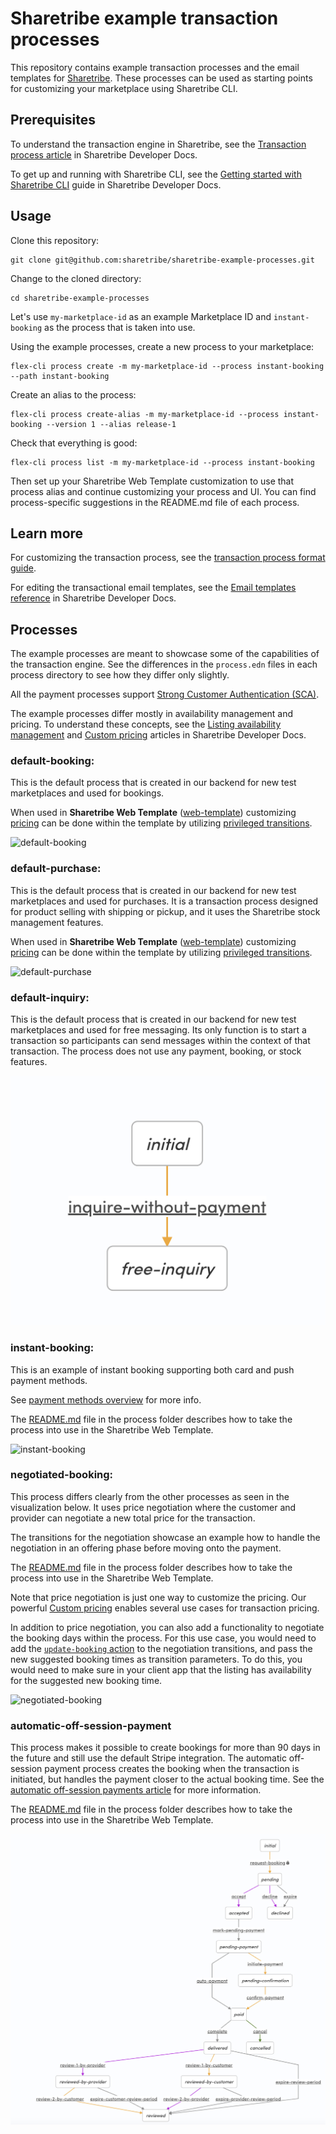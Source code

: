 # Sharetribe example transaction processes

This repository contains example transaction processes and the email
templates for [Sharetribe](https://www.sharetribe.com/). These processes can be used
as starting points for customizing your marketplace using Sharetribe CLI.

## Prerequisites

To understand the transaction engine in Sharetribe, see the
[Transaction process
article](https://www.sharetribe.com/docs/concepts/transaction-process/)
in Sharetribe Developer Docs.

To get up and running with Sharetribe CLI, see the [Getting started with
Sharetribe
CLI](https://www.sharetribe.com/docs/introduction/getting-started-with-sharetribe-cli/)
guide in Sharetribe Developer Docs.

## Usage

Clone this repository:

```
git clone git@github.com:sharetribe/sharetribe-example-processes.git
```

Change to the cloned directory:

```
cd sharetribe-example-processes
```

Let's use `my-marketplace-id` as an example Marketplace ID and
`instant-booking` as the process that is taken into use.

Using the example processes, create a new process to your marketplace:

```
flex-cli process create -m my-marketplace-id --process instant-booking --path instant-booking
```

Create an alias to the process:

```
flex-cli process create-alias -m my-marketplace-id --process instant-booking --version 1 --alias release-1
```

Check that everything is good:

```
flex-cli process list -m my-marketplace-id --process instant-booking
```

Then set up your Sharetribe Web Template customization to use that process alias and
continue customizing your process and UI. You can find process-specific suggestions in the README.md file of each process.

## Learn more

For customizing the transaction process, see the [transaction process
format
guide](https://www.sharetribe.com/docs/references/transaction-process-format/).

For editing the transactional email templates, see the [Email
templates
reference](https://www.sharetribe.com/docs/references/email-templates/)
in Sharetribe Developer Docs.

## Processes

The example processes are meant to showcase some of the capabilities
of the transaction engine. See the differences in the `process.edn`
files in each process directory to see how they differ only slightly.

All the payment processes support [Strong Customer Authentication
(SCA)](https://www.sharetribe.com/docs/background/strong-customer-authentication/).

The example processes differ mostly in availability management and
pricing. To understand these concepts, see the [Listing availability
management](https://www.sharetribe.com/docs/references/availability/)
and [Custom
pricing](https://www.sharetribe.com/docs/background/custom-pricing/)
articles in Sharetribe Developer Docs.

### default-booking:

This is the default process that is created in our backend for new
test marketplaces and used for bookings.

When used in **Sharetribe Web Template** ([web-template](https://github.com/sharetribe/web-template/)) customizing
[pricing](https://www.sharetribe.com/docs/concepts/pricing/) can be
done within the template by utilizing [privileged
transitions](https://www.sharetribe.com/docs/concepts/privileged-transitions/).

![default-booking](./default-booking.png)

### default-purchase:

This is the default process that is created in our backend for new
test marketplaces and used for purchases. It is a
transaction process designed for product selling with shipping or pickup, and it
uses the Sharetribe stock management features.

When used in **Sharetribe Web Template** ([web-template](https://github.com/sharetribe/web-template/)) customizing
[pricing](https://www.sharetribe.com/docs/concepts/pricing/) can be
done within the template by utilizing [privileged
transitions](https://www.sharetribe.com/docs/concepts/privileged-transitions/).

![default-purchase](./default-purchase.png)

### default-inquiry:

This is the default process that is created in our backend for new test marketplaces and used for free messaging. Its only function is to start a transaction so participants can send messages within the context of that transaction. The process does not use any payment, booking, or stock features.

![default-inquiry](./default-inquiry.png)

### instant-booking:

This is an example of instant booking supporting both card and push payment methods.

See [payment methods overview](https://www.sharetribe.com/docs/concepts/payment-methods-overview/) for more info.

The [README.md](./instant-booking/README.md) file in the process folder describes how to take the process into use in the Sharetribe Web Template.

![instant-booking](./instant-booking.png)


### negotiated-booking:

This process differs clearly from the other processes as seen in the
visualization below. It uses price negotiation where the customer and
provider can negotiate a new total price for the transaction.

The transitions for the negotiation showcase an example how to handle
the negotiation in an offering phase before moving onto the payment.

The [README.md](./negotiated-booking/README.md) file in the process folder describes how to take the process into use in the Sharetribe Web Template.

Note that price negotiation is just one way to customize the
pricing. Our powerful [Custom
pricing](https://www.sharetribe.com/docs/concepts/custom-pricing/) enables several use cases for transaction pricing.

In addition to price negotiation, you can also add a functionality to negotiate the booking days within the process. For this use case, you would need to add the [`update-booking` action](https://www.sharetribe.com/docs/references/transaction-process-actions/#actionupdate-booking) to the negotiation transitions, and pass the new suggested booking times as transition parameters. To do this, you would need to make sure in your client app that the listing has availability for the suggested new booking time.

![negotiated-booking](./negotiated-booking.png)

### automatic-off-session-payment

This process makes it possible to create bookings for more than 90 days in the future and still use the default Stripe integration. The automatic off-session payment process creates the booking when the transaction is initiated, but handles the payment closer to the actual booking time. See the [automatic off-session payments article](https://www.sharetribe.com/docs/concepts/off-session-payments-in-transaction-process/) for more information.

The [README.md](./automatic-off-session-payment/README.md) file in the process folder describes how to take the process into use in the Sharetribe Web Template.

![automatic-off-session-payment](./automatic-off-session-payment.png)